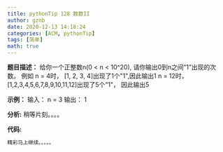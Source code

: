 ```yaml
---
title: pythonTip 128 数数II
author: gznb
date: 2020-12-13 14:18:24
categories: [ACM, pythonTip]
tags: [简单]
math: true
---
```


**题目描述：**
给你一个正整数n(0 < n < 10^20), 请你输出0到n之间“1”出现的次数。
例如 n = 4时， [1, 2, 3, 4]出现了1个"1",因此输出1
     n = 12时，[1,2,3,4,5,6,7,8,9,10,11,12]出现了5个"1"， 因此输出5

**示例：**
输入：
n = 3
输出：
1


**分析:**
稍等片刻。。。。

**代码:**
```python
精彩马上继续。。。。。
```
